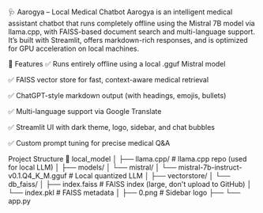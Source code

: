 🩺 Aarogya – Local Medical Chatbot
Aarogya is an intelligent medical assistant chatbot that runs completely offline using the Mistral 7B model via llama.cpp, with FAISS-based document search and multi-language support. It’s built with Streamlit, offers markdown-rich responses, and is optimized for GPU acceleration on local machines.

🚀 Features
✅ Runs entirely offline using a local .gguf Mistral model

✅ FAISS vector store for fast, context-aware medical retrieval

✅ ChatGPT-style markdown output (with headings, emojis, bullets)

✅ Multi-language support via Google Translate

✅ Streamlit UI with dark theme, logo, sidebar, and chat bubbles

✅ Custom prompt tuning for precise medical Q&A

 Project Structure
 📁 local_model
│
├── llama.cpp/                          # llama.cpp repo (used for local LLM)
│
├── models/
│   └── mistral/
│       └── mistral-7b-instruct-v0.1.Q4_K_M.gguf  # Local quantized LLM
│
├── vectorstore/
│   └── db_faiss/
│       ├── index.faiss                # FAISS index (large, don't upload to GitHub)
│       └── index.pkl                  # FAISS metadata
│
├── 0.png                              # Sidebar logo
├── 
└── app.py



